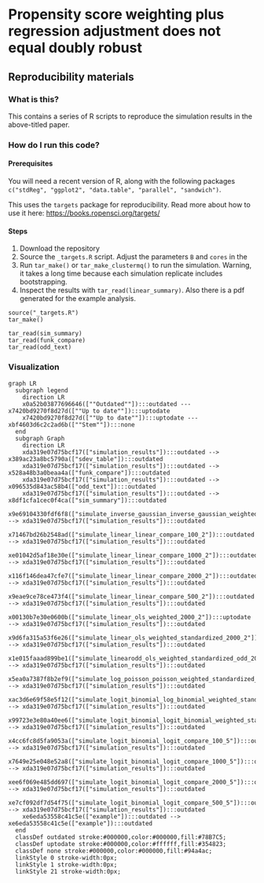 # Propensity score weighting plus regression adjustment does not equal doubly robust
## Reproducibility materials

### What is this?

This contains a series of R scripts to reproduce the simulation results in the above-titled paper. 

### How do I run this code? 

#### Prerequisites
You will need a recent version of R, along with the following packages `c("stdReg", "ggplot2", "data.table", "parallel", "sandwich")`. 

This uses the `targets` package for reproducibility. Read more about how to use it here: https://books.ropensci.org/targets/

#### Steps

1. Download the repository
2. Source the `_targets.R` script. Adjust the parameters `B` and `cores` in the 
3. Run `tar_make()` or `tar_make_clustermq()` to run the simulation. Warning, it takes a long time because each simulation replicate includes bootstrapping. 
4. Inspect the results with `tar_read(linear_summary)`. Also there is a pdf generated for the example analysis. 

```{r}
source("_targets.R")
tar_make()

tar_read(sim_summary)
tar_read(funk_compare)
tar_read(odd_text)
```


### Visualization

```mermaid
graph LR
  subgraph legend
    direction LR
    x0a52b03877696646([""Outdated""]):::outdated --- x7420bd9270f8d27d([""Up to date""]):::uptodate
    x7420bd9270f8d27d([""Up to date""]):::uptodate --- xbf4603d6c2c2ad6b([""Stem""]):::none
  end
  subgraph Graph
    direction LR
    xda319e07d75bcf17(["simulation_results"]):::outdated --> x389ac23a8bc5790a(["sdev_table"]):::outdated
    xda319e07d75bcf17(["simulation_results"]):::outdated --> x528a48b3a0beaa4a(["funk_compare"]):::outdated
    xda319e07d75bcf17(["simulation_results"]):::outdated --> x096535d843ac58b4(["odd_text"]):::outdated
    xda319e07d75bcf17(["simulation_results"]):::outdated --> x8df1cfa1cec0f4ca(["sim_summary"]):::outdated
    x9e69104330fdf6f8(["simulate_inverse_gaussian_inverse_gaussian_weighted_standardized_2000_200"]):::uptodate --> xda319e07d75bcf17(["simulation_results"]):::outdated
    x71467bd26b2548ad(["simulate_linear_linear_compare_100_2"]):::outdated --> xda319e07d75bcf17(["simulation_results"]):::outdated
    xe01042d5af18e30e(["simulate_linear_linear_compare_1000_2"]):::outdated --> xda319e07d75bcf17(["simulation_results"]):::outdated
    x116f146dea47cfe7(["simulate_linear_linear_compare_2000_2"]):::outdated --> xda319e07d75bcf17(["simulation_results"]):::outdated
    x9eae9ce78ce473f4(["simulate_linear_linear_compare_500_2"]):::outdated --> xda319e07d75bcf17(["simulation_results"]):::outdated
    x00130b7e30e0600b(["simulate_linear_ols_weighted_2000_2"]):::uptodate --> xda319e07d75bcf17(["simulation_results"]):::outdated
    x9d6fa315a53f6e26(["simulate_linear_ols_weighted_standardized_2000_2"]):::uptodate --> xda319e07d75bcf17(["simulation_results"]):::outdated
    x1e015faaad899be1(["simulate_linearodd_ols_weighted_standardized_odd_2000_2"]):::outdated --> xda319e07d75bcf17(["simulation_results"]):::outdated
    x5ea0a7387f8b2ef9(["simulate_log_poisson_poisson_weighted_standardized_2000_2"]):::uptodate --> xda319e07d75bcf17(["simulation_results"]):::outdated
    xac3d6e69f58e5f12(["simulate_logit_binomial_log_binomial_weighted_standardized_2000_20"]):::uptodate --> xda319e07d75bcf17(["simulation_results"]):::outdated
    x99723e3e80a40ee6(["simulate_logit_binomial_logit_binomial_weighted_standardized_2000_2"]):::uptodate --> xda319e07d75bcf17(["simulation_results"]):::outdated
    x4cc6fc8d5fa9053a(["simulate_logit_binomial_logit_compare_100_5"]):::outdated --> xda319e07d75bcf17(["simulation_results"]):::outdated
    x7649e25e048e52a8(["simulate_logit_binomial_logit_compare_1000_5"]):::outdated --> xda319e07d75bcf17(["simulation_results"]):::outdated
    xee6f069e485dd697(["simulate_logit_binomial_logit_compare_2000_5"]):::outdated --> xda319e07d75bcf17(["simulation_results"]):::outdated
    xe7cf092df7d54f75(["simulate_logit_binomial_logit_compare_500_5"]):::outdated --> xda319e07d75bcf17(["simulation_results"]):::outdated
    xe6eda53558c41c5e(["example"]):::outdated --> xe6eda53558c41c5e(["example"]):::outdated
  end
  classDef outdated stroke:#000000,color:#000000,fill:#78B7C5;
  classDef uptodate stroke:#000000,color:#ffffff,fill:#354823;
  classDef none stroke:#000000,color:#000000,fill:#94a4ac;
  linkStyle 0 stroke-width:0px;
  linkStyle 1 stroke-width:0px;
  linkStyle 21 stroke-width:0px;
```
